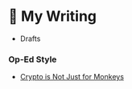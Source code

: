 
# 📓 My Writing 

* Drafts

### Op-Ed Style
- [Crypto is Not Just for Monkeys](/writings/cryptoIsNotJustForMonkeys.md)
